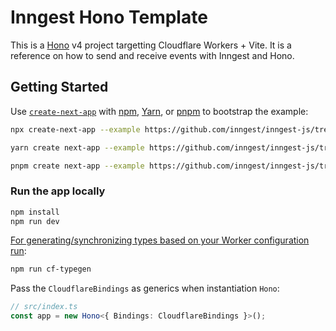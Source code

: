 # Inngest Hono Template

This is a [Hono](https://hono.dev/) v4 project targetting Cloudflare Workers +
Vite. It is a reference on how to send and receive events with Inngest and Hono.

## Getting Started

Use [`create-next-app`](https://www.npmjs.com/package/create-next-app) with [npm](https://docs.npmjs.com/cli/init), [Yarn](https://yarnpkg.com/lang/en/docs/cli/create/), or [pnpm](https://pnpm.io) to bootstrap the example:

```bash
npx create-next-app --example https://github.com/inngest/inngest-js/tree/main/examples/framework-hono inngest-hono
```

```bash
yarn create next-app --example https://github.com/inngest/inngest-js/tree/main/examples/framework-hono inngest-hono
```

```bash
pnpm create next-app --example https://github.com/inngest/inngest-js/tree/main/examples/framework-hono inngest-hono
```

### Run the app locally

```txt
npm install
npm run dev
```

[For generating/synchronizing types based on your Worker configuration run](https://developers.cloudflare.com/workers/wrangler/commands/#types):

```txt
npm run cf-typegen
```

Pass the `CloudflareBindings` as generics when instantiation `Hono`:

```ts
// src/index.ts
const app = new Hono<{ Bindings: CloudflareBindings }>();
```
